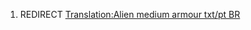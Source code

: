 1.  REDIRECT [Translation:Alien medium armour txt/pt
    BR](Translation:Alien_medium_armour_txt/pt_BR "wikilink")